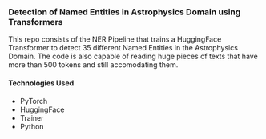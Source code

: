### Detection of Named Entities in Astrophysics Domain using Transformers

This repo consists of the NER Pipeline that trains a HuggingFace Transformer to detect 35 different Named Entities in the Astrophysics Domain. The code is also capable of reading huge pieces of texts that have more than 500 tokens and still accomodating them.

#### Technologies Used
* PyTorch
* HuggingFace
* Trainer
* Python


